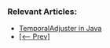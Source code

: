 ### Relevant Articles:

- [TemporalAdjuster in Java](http://www.baeldung.com/java-temporal-adjuster)
- [[<-- Prev]](/core-java-modules/core-java-8-datetime-3)
